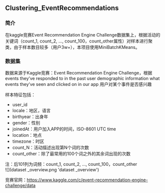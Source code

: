 ﻿## Clustering_EventRecommendations  

### 简介   
在kaggle竞赛Event Recommendation Engine Challenge数据集上，根据活动的关键词（count_1, count_2, ..., count_100，count_other属性）对样本进行聚类，由于样本数目较多（用户3w+），本项目使用MiniBatchKMeans。   

### 数据集   
数据来源于Kaggle竞赛：Event Recommendation Engine Challenge，根据events they’ve responded to in the past user demographic information what events they’ve seen and clicked on in our app 用户对某个事件是否感兴趣      

样本特征包括： 
- user_id    
- locale：地区，语言    
- birthyear：出身年    
- gender：性别    
- joinedAt：用户加入APP的时间，ISO-8601 UTC time    
- location：地点    
- timezone：时区       
- count_N：活动描述出现第N个词的次数     
- count_other：除了最常用的100个词之外的其余词出现的次数     

注：后101列为词频：count_1, count_2, ..., count_100，count_other      
![](dataset _overview.png 'dataset _overview')      

竞赛官网：https://www.kaggle.com/c/event-recommendation-engine-challenge/data   
 
